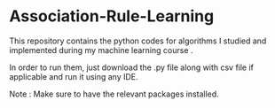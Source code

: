# Association-Rule-Learning

This repository contains the python codes for algorithms I studied and implemented during my machine learning course .

In order to run them, just download the .py file along with csv file if applicable and run it using any IDE.

Note : Make sure to have the relevant packages installed.
